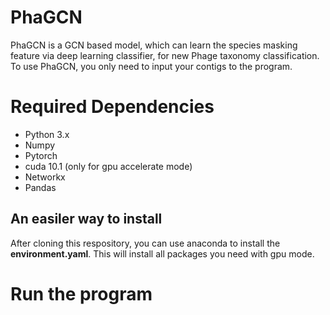 # PhaGCN

PhaGCN is a GCN based model, which can learn the species masking feature via deep learning classifier, for new Phage taxonomy classification. To use PhaGCN, you only need to input your contigs to the program.


# Required Dependencies
* Python 3.x
* Numpy
* Pytorch
* cuda 10.1 (only for gpu accelerate mode)
* Networkx
* Pandas

## An easiler way to install
After cloning this respository, you can use anaconda to install the **environment.yaml**. This will install all packages you need with gpu mode.

# Run the program
